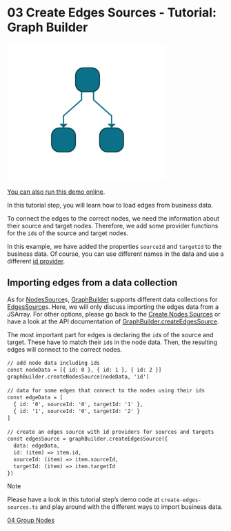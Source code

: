 <!--
 //////////////////////////////////////////////////////////////////////////////
 // @license
 // This file is part of yFiles for HTML.
 // Use is subject to license terms.
 //
 // Copyright (c) by yWorks GmbH, Vor dem Kreuzberg 28,
 // 72070 Tuebingen, Germany. All rights reserved.
 //
 //////////////////////////////////////////////////////////////////////////////
-->
# 03 Create Edges Sources - Tutorial: Graph Builder

<img src="../../../doc/demo-thumbnails/tutorial-graph-builder-create-edges-sources.webp" alt="demo-thumbnail" height="320"/>

[You can also run this demo online](https://www.yworks.com/demos/tutorial-graph-builder/03-create-edges-sources/).

In this tutorial step, you will learn how to load edges from business data.

To connect the edges to the correct nodes, we need the information about their source and target nodes. Therefore, we add some provider functions for the `id`s of the source and target nodes.

In this example, we have added the properties `sourceId` and `targetId` to the business data. Of course, you can use different names in the data and use a different [id provider](https://docs.yworks.com/yfileshtml/#/api/NodesSource#NodesSource-property-idProvider).

## Importing edges from a data collection

As for [NodesSource](https://docs.yworks.com/yfileshtml/#/api/NodesSource)s, [GraphBuilder](https://docs.yworks.com/yfileshtml/#/api/GraphBuilder) supports different data collections for [EdgesSource](https://docs.yworks.com/yfileshtml/#/api/EdgesSource)s. Here, we will only discuss importing the edges data from a JSArray. For other options, please go back to the [Create Nodes Sources](../02-create-nodes-sources/) or have a look at the API documentation of [GraphBuilder.createEdgesSource](https://docs.yworks.com/yfileshtml/#/api/GraphBuilder#GraphBuilder-method-createEdgesSource).

The most important part for edges is declaring the `id`s of the source and target. These have to match their `id`s in the node data. Then, the resulting edges will connect to the correct nodes.

```
// add node data including ids
const nodeData = [{ id: 0 }, { id: 1 }, { id: 2 }]
graphBuilder.createNodesSource(nodeData, 'id')

// data for some edges that connect to the nodes using their ids
const edgeData = [
  { id: '0', sourceId: '0', targetId: '1' },
  { id: '1', sourceId: '0', targetId: '2' }
]

// create an edges source with id providers for sources and targets
const edgesSource = graphBuilder.createEdgesSource({
  data: edgeData,
  id: (item) => item.id,
  sourceId: (item) => item.sourceId,
  targetId: (item) => item.targetId
})
```

Note

Please have a look in this tutorial step’s demo code at `create-edges-sources.ts` and play around with the different ways to import business data.

[04 Group Nodes](../../tutorial-graph-builder/04-group-nodes/)
